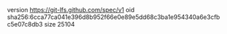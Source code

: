 version https://git-lfs.github.com/spec/v1
oid sha256:6cca77ca041e396d8b952f66e0e89e5dd68c3ba1e954340a6e3cfbc5e07c8db3
size 25104
